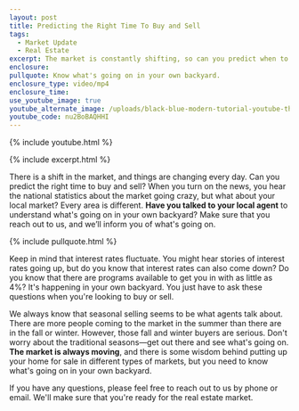 ```yaml
---
layout: post
title: Predicting the Right Time To Buy and Sell
tags:
  - Market Update
  - Real Estate
excerpt: The market is constantly shifting, so can you predict when to buy or sell?
enclosure:
pullquote: Know what's going on in your own backyard.
enclosure_type: video/mp4
enclosure_time:
use_youtube_image: true
youtube_alternate_image: /uploads/black-blue-modern-tutorial-youtube-thumbnail-3.png
youtube_code: nu2BoBAQHHI
---
```

{% include youtube.html %}

{% include excerpt.html %}

There is a shift in the market, and things are changing every day. Can you predict the right time to buy and sell? When you turn on the news, you hear the national statistics about the market going crazy, but what about your local market? Every area is different. **Have you talked to your local agent** to understand what's going on in your own backyard? Make sure that you reach out to us, and we’ll inform you of what's going on.

{% include pullquote.html %}

Keep in mind that interest rates fluctuate. You might hear stories of interest rates going up, but do you know that interest rates can also come down? Do you know that there are programs available to get you in with as little as 4%? It's happening in your own backyard. You just have to ask these questions when you're looking to buy or sell.

We always know that seasonal selling seems to be what agents talk about. There are more people coming to the market in the summer than there are in the fall or winter. However, those fall and winter buyers are serious. Don't worry about the traditional seasons—get out there and see what's going on. **The market is always moving**, and there is some wisdom behind putting up your home for sale in different types of markets, but you need to know what's going on in your own backyard.&nbsp;

If you have any questions, please feel free to reach out to us by phone or email. We'll make sure that you're ready for the real estate market.